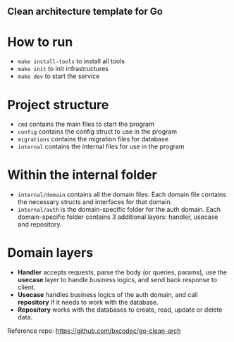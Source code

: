 ## Clean architecture template for Go

# How to run
- `make install-tools` to install all tools
- `make init` to init infrastructures
- `make dev` to start the service

# Project structure
- `cmd` contains the main files to start the program
- `config` contains the config struct to use in the program
- `migrations` contains the migration files for database
- `internal` contains the internal files for use in the program

# Within the internal folder
- `internal/domain` contains all the domain files. Each domain file contains the necessary structs and interfaces for that domain.
- `internal/auth` is the domain-specific folder for the auth domain. Each domain-specific folder contains 3 additional layers: handler, usecase and repository.

# Domain layers
- **Handler** accepts requests, parse the body (or queries, params), use the **usecase** layer to handle business logics, and send back response to client.
- **Usecase** handles business logics of the auth domain, and call **repository** if it needs to work with the database.
- **Repository** works with the databases to create, read, update or delete data.

Reference repo: https://github.com/bxcodec/go-clean-arch
